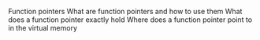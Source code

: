 Function pointers
	What are function pointers and how to use them
	What does a function pointer exactly hold
	Where does a function pointer point to in the virtual memory
